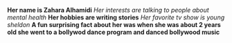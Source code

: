 **Her name is Zahara Alhamidi**
_Her interests are talking to people about mental health_
**Her hobbies are writing stories**
_Her favorite tv show is young sheldon_
**A fun surprising fact about her was when she was about 2 years old she went to a bollywod dance program and danced bollywood music**
